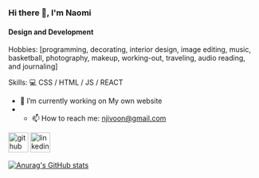 ### Hi there 👋, I'm Naomi
#### Design and Development

Hobbies:
[programming, decorating, interior design, image editing, 
 music, basketball, photography, makeup, working-out, traveling, 
 audio reading, and journaling]

Skills: 💻  CSS / HTML / JS / REACT 

- 🔭 I’m currently working on My own website 
- - 📫 How to reach me: njivoon@gmail.com


[<img src='https://cdn.jsdelivr.net/npm/simple-icons@3.0.1/icons/github.svg' alt='github' height='40'>](https://github.com/naomishiko)  [<img src='https://cdn.jsdelivr.net/npm/simple-icons@3.0.1/icons/linkedin.svg' alt='linkedin' height='40'>]( https://www.linkedin.com/in/naomi-gathuri-47456a21b/)

[![Anurag's GitHub stats](https://github-readme-stats.vercel.app/api?username=naomishiko)](https://github.com/anuraghazra/github-readme-stats)
